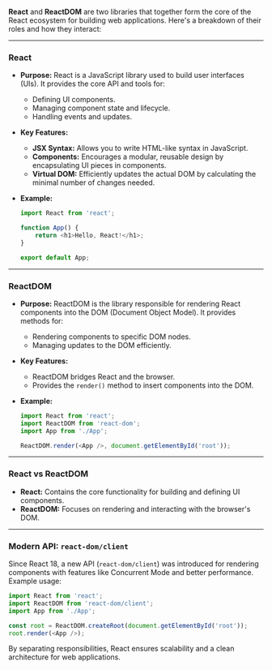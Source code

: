 **React** and **ReactDOM** are two libraries that together form the core of the React ecosystem for building web applications. Here's a breakdown of their roles and how they interact:

---

### **React**
- **Purpose:** React is a JavaScript library used to build user interfaces (UIs). It provides the core API and tools for:
  - Defining UI components.
  - Managing component state and lifecycle.
  - Handling events and updates.
  
- **Key Features:**
  - **JSX Syntax:** Allows you to write HTML-like syntax in JavaScript.
  - **Components:** Encourages a modular, reusable design by encapsulating UI pieces in components.
  - **Virtual DOM:** Efficiently updates the actual DOM by calculating the minimal number of changes needed.

- **Example:**
  ```javascript
  import React from 'react';

  function App() {
      return <h1>Hello, React!</h1>;
  }

  export default App;
  ```

---

### **ReactDOM**
- **Purpose:** ReactDOM is the library responsible for rendering React components into the DOM (Document Object Model). It provides methods for:
  - Rendering components to specific DOM nodes.
  - Managing updates to the DOM efficiently.
  
- **Key Features:**
  - ReactDOM bridges React and the browser.
  - Provides the `render()` method to insert components into the DOM.

- **Example:**
  ```javascript
  import React from 'react';
  import ReactDOM from 'react-dom';
  import App from './App';

  ReactDOM.render(<App />, document.getElementById('root'));
  ```

---

### **React vs ReactDOM**
- **React:** Contains the core functionality for building and defining UI components.
- **ReactDOM:** Focuses on rendering and interacting with the browser's DOM.

---

### Modern API: `react-dom/client`
Since React 18, a new API (`react-dom/client`) was introduced for rendering components with features like Concurrent Mode and better performance. Example usage:
```javascript
import React from 'react';
import ReactDOM from 'react-dom/client';
import App from './App';

const root = ReactDOM.createRoot(document.getElementById('root'));
root.render(<App />);
```

By separating responsibilities, React ensures scalability and a clean architecture for web applications.